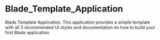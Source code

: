# Blade_Template_Application

Blade Template Application. This application provides a simple template with all 3 recommended UI styles and documentation on how to build your first Blade application.